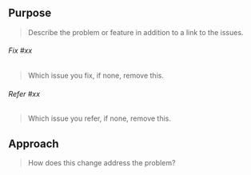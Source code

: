 ## Purpose
> Describe the problem or feature in addition to a link to the issues.

###### Fix #xx
> Which issue you fix, if none, remove this.

###### Refer #xx
> Which issue you refer, if none, remove this.

## Approach
> How does this change address the problem?
